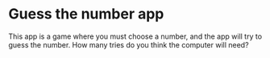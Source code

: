 # Guess the number app

This app is a game where you must choose a number, and the app will try to guess the number. How many tries do you think the computer will need?